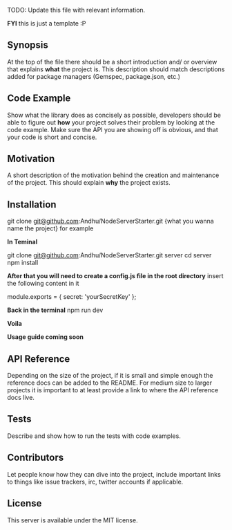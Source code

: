 TODO: Update this file with relevant information.

**FYI** this is just a template :P

## Synopsis

At the top of the file there should be a short introduction and/ or overview that explains **what** the project is. This description should match descriptions added for package managers (Gemspec, package.json, etc.)

## Code Example

Show what the library does as concisely as possible, developers should be able to figure out **how** your project solves their problem by looking at the code example. Make sure the API you are showing off is obvious, and that your code is short and concise.

## Motivation

A short description of the motivation behind the creation and maintenance of the project. This should explain **why** the project exists.

## Installation

git clone git@github.com:Andhu/NodeServerStarter.git {what you wanna name the project}
for example

**In Teminal**

git clone git@github.com:Andhu/NodeServerStarter.git server
cd server
npm install

**After that you will need to create a config.js file in the root directory**
insert the following content in it

module.exports = {
  secret: 'yourSecretKey'
};

**Back in the terminal**
npm run dev

**Voila**

**Usage guide coming soon**


## API Reference

Depending on the size of the project, if it is small and simple enough the reference docs can be added to the README. For medium size to larger projects it is important to at least provide a link to where the API reference docs live.

## Tests

Describe and show how to run the tests with code examples.

## Contributors

Let people know how they can dive into the project, include important links to things like issue trackers, irc, twitter accounts if applicable.

## License

This server is available under the MIT license.

